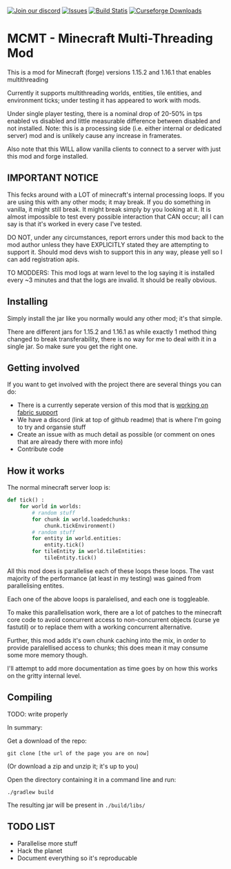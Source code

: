 [![Join our discord](https://img.shields.io/discord/749993549004800081?style=for-the-badge)](https://discord.gg/ZuYgPFURkf)
[![Issues](https://img.shields.io/github/issues/jediminer543/JMT-MCMT?style=for-the-badge)](https://github.com/jediminer543/JMT-MCMT/issues)
[![Build Statis](https://img.shields.io/github/workflow/status/jediminer543/JMT-MCMT/Java%20CI%20with%20Gradle?style=for-the-badge)](https://github.com/jediminer543/JMT-MCMT/actions/workflows/build-dev.yml)
[![Curseforge Downloads](https://img.shields.io/badge/dynamic/json?label=Curse%20Downloads&query=downloads.total&url=https%3A%2F%2Fapi.cfwidget.com%2Fminecraft%2Fmc-mods%2Fmcmt-multithreading&style=for-the-badge)](https://www.curseforge.com/minecraft/mc-mods/mcmt-multithreading)

# MCMT - Minecraft Multi-Threading Mod

This is a mod for Minecraft (forge) versions 1.15.2 and 1.16.1 that enables multithreading

Currently it supports multithreading worlds, entities, tile entities, and environment ticks; 
under testing it has appeared to work with mods.

Under single player testing, there is a nominal drop of 20-50% in tps enabled vs disabled and little measurable difference between disabled and not installed. Note: this is a processing side (i.e. either internal or dedicated server) mod and is unlikely cause any increase in framerates. 

Also note that this WILL allow vanilla clients to connect to a server with just this mod and forge installed.

## IMPORTANT NOTICE

This fecks around with a LOT of minecraft's internal processing loops. If you are using this with any other mods; it may break. If you do something in vanilla, it might still break. It might break simply by you looking at it. It is almost impossible to test every possible interaction that CAN occur; all I can say is that it's worked in every case I've tested.

DO NOT, under any circumstances, report errors under this mod back to the mod author unless they have EXPLICITLY stated they are attempting to support it. Should mod devs wish to support this in any way, please yell so I can add registration apis.

TO MODDERS: This mod logs at warn level to the log saying it is installed every ~3 minutes and that the logs are invalid. It should be really obvious.

## Installing

Simply install the jar like you normally would any other mod; it's that simple. 

There are different jars for 1.15.2 and 1.16.1 as while exactly 1 method thing changed to break transferability, there is no way for me to deal with it in a single jar. So make sure you get the right one.

## Getting involved

If you want to get involved with the project there are several things you can do:

- There is a currently seperate version of this mod that is [working on fabric support](https://github.com/himekifee/MCMTFabric)
- We have a discord (link at top of github readme) that is where I'm going to try and organsie stuff
- Create an issue with as much detail as possible (or comment on ones that are already there with more info)
- Contribute code

## How it works

The normal minecraft server loop is:

```py
def tick() :
	for world in worlds:
		# random stuff
		for chunk in world.loadedchunks:
			chunk.tickEnvironment()
		# random stuff
		for entity in world.entities:
			entity.tick()
		for tileEntity in world.tileEntities:
			tileEntity.tick()
```

All this mod does is parallelise each of these loops these loops. The vast majority of the performance (at least in my testing) was gained from parallelising entites.

Each one of the above loops is paralelised, and each one is toggleable.

To make this parallelisation work, there are a lot of patches to the minecraft core code to avoid concurrent access to non-concurrent objects (curse ye fastutil) or to replace them with a working concurrent alternative.

Further, this mod adds it's own chunk caching into the mix, in order to provide paralellised access to chunks; this does mean it may consume some more memory though.

I'll attempt to add more documentation as time goes by on how this works on the gritty internal level.

## Compiling

TODO: write properly

In summary:

Get a download of the repo:

`git clone [the url of the page you are on now]`

(Or download a zip and unzip it; it's up to you)

Open the directory containing it in a command line and run:

`./gradlew build`

The resulting jar will be present in `./build/libs/`

## TODO LIST

- Parallelise more stuff
- Hack the planet
- Document everything so it's reproducable
